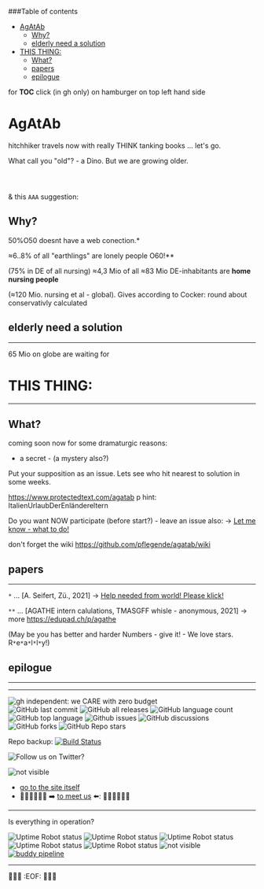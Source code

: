 ###Table of contents
- [AgAtAb](#agatab)
    - [Why?](#why)
    - [elderly need a solution](#elderly-need-a-solution)
- [THIS THING:](#this-thing)
    - [What?](#what)
    - [papers](#papers)
    - [epilogue](#epilogue)

for **TOC** click (in gh only) on hamburger on top left hand side

# AgAtAb
hitchhiker travels now with really THINK tanking books ... let's go.

What call you "old"? - a Dino. But we are growing older.

```



```

& this `AAA` suggestion:
## Why? 
50%O50 doesnt have a web conection.*

≈6..8% of all "earthlings" are lonely people O60!** 

(75% in DE of all nursing) ≈4,3 Mio of all ≈83 Mio DE-inhabitants are **home nursing people**

(≈120 Mio. nursing et al - global). Gives according to Cocker: round about conservativly calculated 

## elderly need a solution
---
65 Mio on globe are waiting for
# THIS THING:
---

## What?

coming soon
now for some dramaturgic reasons:
- a secret -
(a mystery also?)

Put your supposition as an issue. Lets see who hit nearest to solution in some weeks.

https://www.protectedtext.com/agatab p hint: ItalienUrlaubDerEnländereltern

Do you want NOW participate (before start?) - leave an issue also: -> [Let me know - what to do!](https://github.com/pflegende/agatab/issues/new/choose)

don't forget the wiki
https://github.com/pflegende/agatab/wiki


## papers
---
`*` ... [A. Seifert, Zü., 2021] -> [Help needed from world! Please klick!](https://github.com/pflegende/agatab/issues/1)

`**` ... [AGATHE intern calulations, TMASGFF whisle - anonymous, 2021] -> more https://edupad.ch/p/agathe

(May be you has better and harder Numbers - give it! - We love stars. R`*`e`*`a`*`l`*`l`*`y!)

## epilogue

---
---


![gh independent: we CARE with zero budget](https://img.shields.io/static/v1?label=weCARE&message=with_zero_budget&color=lightgrey)<br>
![GitHub last commit](https://img.shields.io/github/last-commit/pflegende/agatab?color=grey)
![GitHub all releases](https://img.shields.io/github/downloads/pflegende/agatab/total)
![GitHub language count](https://img.shields.io/github/languages/count/pflegende/agatab)
![GitHub top language](https://img.shields.io/github/languages/top/pflegende/agatab?color=yellow)
![Github issues](https://img.shields.io/github/issues/pflegende/agatab)
![GitHub discussions](https://img.shields.io/github/discussions/pflegende/agatab?color=yellow)
![GitHub forks](https://img.shields.io/github/forks/pflegende/agatab?style=social)
![GitHub Repo stars](https://img.shields.io/github/stars/pflegende/agatab?style=social)

Repo backup: [![Build Status](https://cloud.drone.io/api/badges/pflegende/agatab/status.svg)](https://cloud.drone.io/pflegende/agatab)


![Follow us on Twitter?](https://img.shields.io/twitter/follow/pflegedissens?label=Follow&amp;style=social)

![_not visible_](https://img.shields.io/website?down_color=red&down_message=sorry_down_call_us&label=Website%20Pflegende%20&up_color=green&up_message=up&url=https%3A%2F%2Fdemenzpflaster.joomla.com)  
* [go to the site itself](https://demenzpflaster.joomla.com)  
* 🧑‍🦽👨‍🦳👩‍🦳 ➡️ [to meet us](https://linktr.ee/pflegende) ⬅️: 🧑‍🦽👨‍🦳👩‍🦳 

---
Is everything in operation?

![Uptime Robot status](https://img.shields.io/uptimerobot/status/m790129794-6d88280073c87ef883c7bd36?label=DP_WP)
![Uptime Robot status](https://img.shields.io/uptimerobot/status/m790130194-21af5e9a1aa0d99994111d1e?label=scotch)
![Uptime Robot status](https://img.shields.io/uptimerobot/status/m790130241-dc96a8abd23bf4f3b4ea8d51?label=ether)
![Uptime Robot status](https://img.shields.io/uptimerobot/status/m790130295-6aafb2b5815657c62fb1af37?label=bmk)
![Uptime Robot status](https://img.shields.io/uptimerobot/status/m790130965-192d351d97c75b777fe68ebd?label=alparis)
![_not visible_](https://img.shields.io/website?down_color=red&down_message=sorry_down_call_us&label=Website%20Pflegende%20&up_color=green&up_message=up&url=https%3A%2F%2Fdemenzpflaster.joomla.com)  
[![buddy pipeline](https://app.buddy.works/pflegende/agatab/pipelines/pipeline/383208/badge.svg?token=24a284905f270aab3a05cfedb2309b8eed8fbb591327b0f9564f8395572e27f9 "buddy pipeline")](https://app.buddy.works/pflegende/agatab/pipelines/pipeline/383208)

---
🚧🚧🚧 :EOF: 🚧🚧🚧

